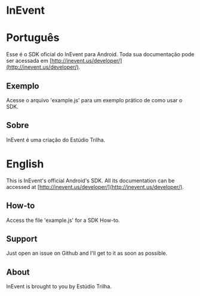 InEvent
========

Português
========

Esse é o SDK oficial do InEvent para Android. Toda sua documentação pode ser acessada em [http://inevent.us/developer/](http://inevent.us/developer/).

Exemplo
--------
Acesse o arquivo 'example.js' para um exemplo prático de como usar o SDK.

Sobre
--------
InEvent é uma criação do Estúdio Trilha.

English
========

This is InEvent's official Android's SDK. All its documentation can be accessed at [http://inevent.us/developer/](http://inevent.us/developer/).

How-to
--------
Access the file 'example.js' for a SDK How-to.

Support
--------
Just open an issue on Github and I'll get to it as soon as possible.

About
--------
InEvent is brought to you by Estúdio Trilha.